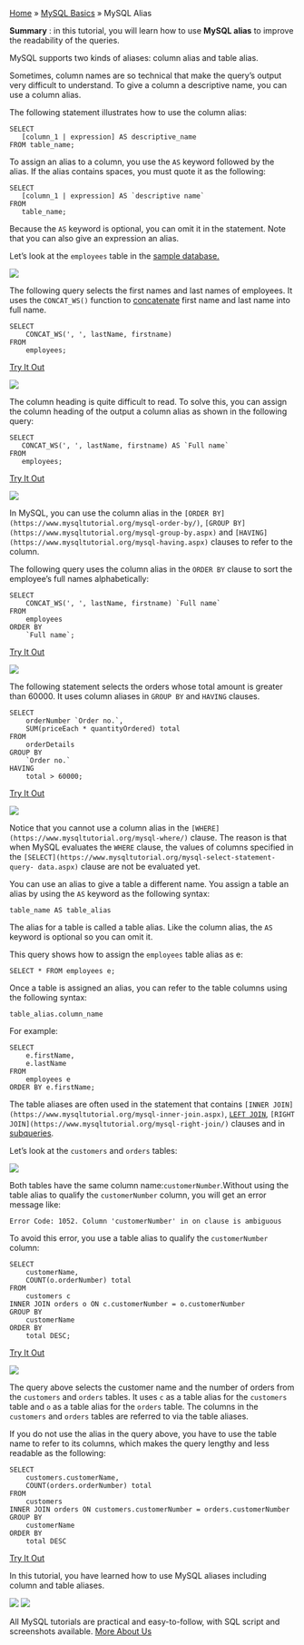 

[Home](https://www.mysqltutorial.org/) » [MySQL
Basics](https://www.mysqltutorial.org/mysql-basics/) » MySQL Alias



 **Summary** : in this tutorial, you will learn how to use **MySQL alias** to
improve the readability of the queries.



MySQL supports two kinds of aliases: column alias and table alias.



Sometimes, column names are so technical that make the query’s output very
difficult to understand. To give a column a descriptive name, you can use a
column alias.



The following statement illustrates how to use the column alias:


    
    
    SELECT 
       [column_1 | expression] AS descriptive_name
    FROM table_name;



To assign an alias to a column, you use the `AS` keyword followed by the
alias. If the alias contains spaces, you must quote it as the following:


    
    
    SELECT 
       [column_1 | expression] AS `descriptive name`
    FROM 
       table_name;



Because the `AS` keyword is optional, you can omit it in the statement. Note
that you can also give an expression an alias.



Let’s look at the `employees` table in the [sample
database.](https://www.mysqltutorial.org/mysql-sample-database.aspx "MySQL
Sample Database")

![](https://www.mysqltutorial.org/wp-content/uploads/2013/02/employees_table.png)


The following query selects the first names and last names of employees. It
uses the `CONCAT_WS()` function to
[concatenate](https://www.mysqltutorial.org/sql-concat-in-mysql.aspx "MySQL
concatenate strings") first name and last name into full name.


    
    
    SELECT 
        CONCAT_WS(', ', lastName, firstname)
    FROM
        employees;



[Try It Out](https://www.mysqltutorial.org/tryit/query/mysql-alias/#1)

![](https://www.mysqltutorial.org/wp-content/uploads/2013/05/MySQL-query-without-Alias-Example.png)


The column heading is quite difficult to read. To solve this, you can assign
the column heading of the output a column alias as shown in the following
query:


    
    
    SELECT
       CONCAT_WS(', ', lastName, firstname) AS `Full name`
    FROM
       employees;



[Try It Out](https://www.mysqltutorial.org/tryit/query/mysql-alias/#2)

![](https://www.mysqltutorial.org/wp-content/uploads/2013/05/MySQL-Column-Alias-Example.png)


In MySQL, you can use the column alias in the `[ORDER
BY](https://www.mysqltutorial.org/mysql-order-by/)`, `[GROUP
BY](https://www.mysqltutorial.org/mysql-group-by.aspx)` and
`[HAVING](https://www.mysqltutorial.org/mysql-having.aspx)` clauses to refer
to the column.



The following query uses the column alias in the `ORDER BY` clause to sort the
employee’s full names alphabetically:


    
    
    SELECT
    	CONCAT_WS(', ', lastName, firstname) `Full name`
    FROM
    	employees
    ORDER BY
    	`Full name`;



[Try It Out](https://www.mysqltutorial.org/tryit/query/mysql-alias/#3)

![](https://www.mysqltutorial.org/wp-content/uploads/2013/05/MySQL-Alias-with-ORDER-BY-example.png)


The following statement selects the orders whose total amount is greater than
60000. It uses column aliases in `GROUP BY` and `HAVING` clauses.


    
    
    SELECT
    	orderNumber `Order no.`,
    	SUM(priceEach * quantityOrdered) total
    FROM
    	orderDetails
    GROUP BY
    	`Order no.`
    HAVING
    	total > 60000;



[Try It Out](https://www.mysqltutorial.org/tryit/query/mysql-alias/#4)

![](https://www.mysqltutorial.org/wp-content/uploads/2013/05/MySQL-Alias-with-Expression-example.png)


Notice that you cannot use a column alias in the
`[WHERE](https://www.mysqltutorial.org/mysql-where/)` clause. The reason is
that when MySQL evaluates the `WHERE` clause, the values of columns specified
in the `[SELECT](https://www.mysqltutorial.org/mysql-select-statement-query-
data.aspx)` clause are not be evaluated yet.



You can use an alias to give a table a different name. You assign a table an
alias by using the `AS` keyword as the following syntax:


    
    
    table_name AS table_alias



The alias for a table is called a table alias. Like the column alias, the `AS`
keyword is optional so you can omit it.



This query shows how to assign the `employees` table alias as e:


    
    
    SELECT * FROM employees e;



Once a table is assigned an alias, you can refer to the table columns using
the following syntax:


    
    
    table_alias.column_name



For example:


    
    
    SELECT 
        e.firstName, 
        e.lastName
    FROM
        employees e
    ORDER BY e.firstName;



The table aliases are often used in the statement that contains `[INNER
JOIN](https://www.mysqltutorial.org/mysql-inner-join.aspx)`, [`LEFT
JOIN`](https://www.mysqltutorial.org/mysql-left-join.aspx), `[RIGHT
JOIN](https://www.mysqltutorial.org/mysql-right-join/)` clauses and in
[subqueries](https://www.mysqltutorial.org/mysql-subquery/ "MySQL
subqueries").



Let’s look at the `customers` and `orders` tables:

![](https://www.mysqltutorial.org/wp-content/uploads/2009/12/customers_orders_tables.png)


Both tables have the same column name:`customerNumber`.Without using the table
alias to qualify the `customerNumber` column, you will get an error message
like:


    
    
    Error Code: 1052. Column 'customerNumber' in on clause is ambiguous



To avoid this error, you use a table alias to qualify the `customerNumber`
column:


    
    
    SELECT
    	customerName,
    	COUNT(o.orderNumber) total
    FROM
    	customers c
    INNER JOIN orders o ON c.customerNumber = o.customerNumber
    GROUP BY
    	customerName
    ORDER BY
    	total DESC;



[Try It Out](https://www.mysqltutorial.org/tryit/query/mysql-alias/#5)

![](https://www.mysqltutorial.org/wp-content/uploads/2013/05/MySQL-Table-Alias-Example.png)


The query above selects the customer name and the number of orders from the
`customers` and `orders` tables. It uses `c` as a table alias for the
`customers` table and `o` as a table alias for the `orders` table. The columns
in the `customers` and `orders` tables are referred to via the table aliases.



If you do not use the alias in the query above, you have to use the table name
to refer to its columns, which makes the query lengthy and less readable as
the following:


    
    
    SELECT
    	customers.customerName,
    	COUNT(orders.orderNumber) total
    FROM
    	customers
    INNER JOIN orders ON customers.customerNumber = orders.customerNumber
    GROUP BY
    	customerName
    ORDER BY
    	total DESC



[Try It Out](https://www.mysqltutorial.org/tryit/query/mysql-alias/#6)



In this tutorial, you have learned how to use MySQL aliases including column
and table aliases.

![](https://www.mysqltutorial.org/wp-content/themes/evolution/img/left.svg)
![](https://www.mysqltutorial.org/wp-content/themes/evolution/img/right.svg)


All MySQL tutorials are practical and easy-to-follow, with SQL script and
screenshots available. [More About Us](/about-us/)

